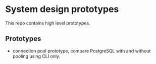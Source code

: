 # System design prototypes

This repo contains high level prototypes.

## Prototypes
- connection pool prototype, compare PostgreSQL with and without pooling using CLI only.
